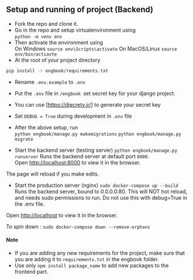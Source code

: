## Setup and running of project (Backend)
- Fork the repo and clone it.
- Go in the repo and setup virtualenvironment using <br>
```python -m venv env``` 
- Then activate the environment using <br>
    On Windows
```source env\Scripts\activate```
    On MacOS/Linux
```source env/bin/actiavte```
- At the root of your project directory <br>
```bash 
pip install -r engbook/requirements.txt
```

- Rename ```.env.example``` to ```.env```
- Put the ```.env``` file in ```/engbook ```set secret key for your django project.
- You can use [https://djecrety.ir/] to generate your secret key
- Set ```DEBUG = True``` during development in ```.env``` file

- After the above setup, run <br>
```python engbook/manage.py makemigrations```
```python engbook/manage.py migrate```

- Start the backend server (testing server)
```python engbook/manage.py runserver```
Runs the backend server at default port ```8000```.<br />
Open [http://localhost:8000](http://localhost:8000) to view it in the browser.

The page will reload if you make edits.<br />


- Start the production server (nginx)
```sudo docker-compose up --build```
Runs the backend server, bound to 0.0.0.0:80. This will NOT hot reload, and needs sudo permissions to run. Do not use this with debug=True in the .env file. 

Open [http://localhost](http://localhost) to view it in the browser. 

To spin down : 
```sudo docker-compose down --remove-orphans```




#### Note
- If you are adding any new requirements for the project, make sure that you are adding it to ```requirements.txt``` in the engbook folder.
- Use only ```npm install package_name``` to add new packages to the frontend part.
